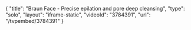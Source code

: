 {
    "title": "Braun Face - Precise epilation and pore deep cleansing",
    "type": "solo",
    "layout": "iframe-static",
    "videoId": "3784391",
    "url": "\/tvpembed\/3784391"
}